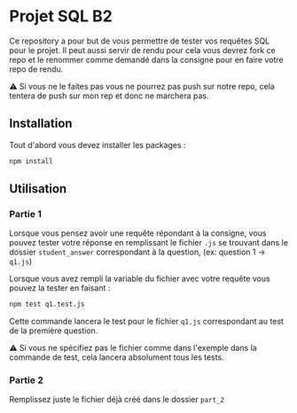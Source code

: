 # Projet SQL B2

Ce repository a pour but de vous permettre de tester vos requêtes SQL pour le projet.
Il peut aussi servir de rendu pour cela vous devrez fork ce repo et le renommer comme demandé dans la consigne pour en faire votre repo de rendu.

⚠️ Si vous ne le faites pas vous ne pourrez pas push sur notre repo, cela tentera de push sur mon rep et donc ne marchera pas.

## Installation

Tout d'abord vous devez installer les packages :

```bash
npm install
```

## Utilisation

### Partie 1

Lorsque vous pensez avoir une requête répondant à la consigne, vous pouvez tester votre réponse en remplissant le fichier `.js` se trouvant dans le dossier `student_answer` correspondant à la question, (ex: question 1 -> `q1.js`)

Lorsque vous avez rempli la variable du fichier avec votre requête vous pouvez la tester en faisant :

```bash
npm test q1.test.js
```

Cette commande lancera le test pour le fichier `q1.js` correspondant au test de la première question.

⚠️ Si vous ne spécifiez pas le fichier comme dans l'exemple dans la commande de test, cela lancera absolument tous les tests.

### Partie 2

Remplissez juste le fichier déjà créé dans le dossier `part_2`
